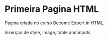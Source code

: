 # Primeira Pagina HTML

Pagina criada no curso Become Expert in HTML.

Inserçao de style, image, table and inputs.
